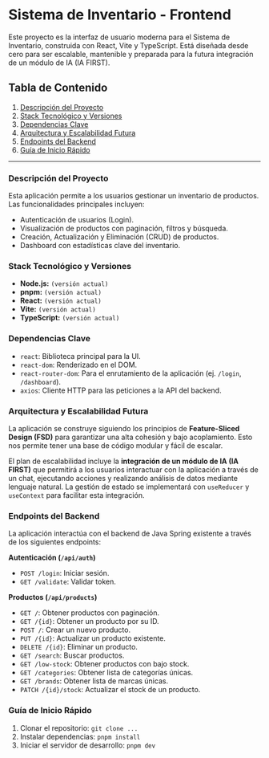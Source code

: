 # Sistema de Inventario - Frontend

Este proyecto es la interfaz de usuario moderna para el Sistema de Inventario, construida con React, Vite y TypeScript. Está diseñada desde cero para ser escalable, mantenible y preparada para la futura integración de un módulo de IA (IA FIRST).

## Tabla de Contenido

1.  [Descripción del Proyecto](#descripción-del-proyecto)
2.  [Stack Tecnológico y Versiones](#stack-tecnológico-y-versiones)
3.  [Dependencias Clave](#dependencias-clave)
4.  [Arquitectura y Escalabilidad Futura](#arquitectura-y-escalabilidad-futura)
5.  [Endpoints del Backend](#endpoints-del-backend)
6.  [Guía de Inicio Rápido](#guía-de-inicio-rápido)

---

### Descripción del Proyecto

Esta aplicación permite a los usuarios gestionar un inventario de productos. Las funcionalidades principales incluyen:

- Autenticación de usuarios (Login).
- Visualización de productos con paginación, filtros y búsqueda.
- Creación, Actualización y Eliminación (CRUD) de productos.
- Dashboard con estadísticas clave del inventario.

### Stack Tecnológico y Versiones

- **Node.js:** `(versión actual)`
- **pnpm:** `(versión actual)`
- **React:** `(versión actual)`
- **Vite:** `(versión actual)`
- **TypeScript:** `(versión actual)`

### Dependencias Clave

- `react`: Biblioteca principal para la UI.
- `react-dom`: Renderizado en el DOM.
- `react-router-dom`: Para el enrutamiento de la aplicación (ej. `/login`, `/dashboard`).
- `axios`: Cliente HTTP para las peticiones a la API del backend.

### Arquitectura y Escalabilidad Futura

La aplicación se construye siguiendo los principios de **Feature-Sliced Design (FSD)** para garantizar una alta cohesión y bajo acoplamiento. Esto nos permite tener una base de código modular y fácil de escalar.

El plan de escalabilidad incluye la **integración de un módulo de IA (IA FIRST)** que permitirá a los usuarios interactuar con la aplicación a través de un chat, ejecutando acciones y realizando análisis de datos mediante lenguaje natural. La gestión de estado se implementará con `useReducer` y `useContext` para facilitar esta integración.

### Endpoints del Backend

La aplicación interactúa con el backend de Java Spring existente a través de los siguientes endpoints:

**Autenticación (`/api/auth`)**

- `POST /login`: Iniciar sesión.
- `GET /validate`: Validar token.

**Productos (`/api/products`)**

- `GET /`: Obtener productos con paginación.
- `GET /{id}`: Obtener un producto por su ID.
- `POST /`: Crear un nuevo producto.
- `PUT /{id}`: Actualizar un producto existente.
- `DELETE /{id}`: Eliminar un producto.
- `GET /search`: Buscar productos.
- `GET /low-stock`: Obtener productos con bajo stock.
- `GET /categories`: Obtener lista de categorías únicas.
- `GET /brands`: Obtener lista de marcas únicas.
- `PATCH /{id}/stock`: Actualizar el stock de un producto.

### Guía de Inicio Rápido

1.  Clonar el repositorio: `git clone ...`
2.  Instalar dependencias: `pnpm install`
3.  Iniciar el servidor de desarrollo: `pnpm dev`
